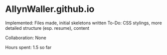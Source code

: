 # AllynWaller.github.io

Implemented: Files made, initial skeletons written
To-Do: CSS stylings, more detailed structure (esp. resume), content

Collaboration: None

Hours spent: 1.5 so far
